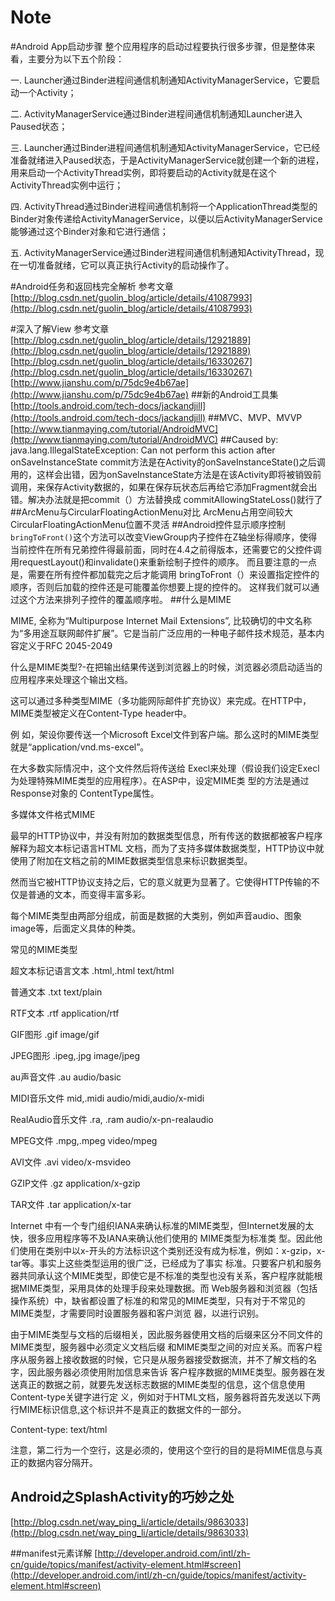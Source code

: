 # Note

#Android App启动步骤
整个应用程序的启动过程要执行很多步骤，但是整体来看，主要分为以下五个阶段：

一. Launcher通过Binder进程间通信机制通知ActivityManagerService，它要启动一个Activity；

二. ActivityManagerService通过Binder进程间通信机制通知Launcher进入Paused状态；

三. Launcher通过Binder进程间通信机制通知ActivityManagerService，它已经准备就绪进入Paused状态，于是ActivityManagerService就创建一个新的进程，用来启动一个ActivityThread实例，即将要启动的Activity就是在这个ActivityThread实例中运行；

四. ActivityThread通过Binder进程间通信机制将一个ApplicationThread类型的Binder对象传递给ActivityManagerService，以便以后ActivityManagerService能够通过这个Binder对象和它进行通信；

五. ActivityManagerService通过Binder进程间通信机制通知ActivityThread，现在一切准备就绪，它可以真正执行Activity的启动操作了。

#Android任务和返回栈完全解析
参考文章
[http://blog.csdn.net/guolin_blog/article/details/41087993](http://blog.csdn.net/guolin_blog/article/details/41087993)

#深入了解View
参考文章
[http://blog.csdn.net/guolin_blog/article/details/12921889](http://blog.csdn.net/guolin_blog/article/details/12921889)
[http://blog.csdn.net/guolin_blog/article/details/16330267](http://blog.csdn.net/guolin_blog/article/details/16330267)
[http://www.jianshu.com/p/75dc9e4b67ae](http://www.jianshu.com/p/75dc9e4b67ae)
##新的Android工具集
[http://tools.android.com/tech-docs/jackandjill](http://tools.android.com/tech-docs/jackandjill)
##MVC、MVP、MVVP
[http://www.tianmaying.com/tutorial/AndroidMVC](http://www.tianmaying.com/tutorial/AndroidMVC)
##Caused by: java.lang.IllegalStateException: Can not perform this action after onSaveInstanceState
commit方法是在Activity的onSaveInstanceState()之后调用的，这样会出错，因为onSaveInstanceState方法是在该Activity即将被销毁前调用，来保存Activity数据的，如果在保存玩状态后再给它添加Fragment就会出错。解决办法就是把commit（）方法替换成 commitAllowingStateLoss()就行了
##ArcMenu与CircularFloatingActionMenu对比
ArcMenu占用空间较大
CircularFloatingActionMenu位置不灵活
##Android控件显示顺序控制
`bringToFront()`这个方法可以改变ViewGroup内子控件在Z轴坐标得顺序，使得当前控件在所有兄弟控件得最前面，同时在4.4之前得版本，还需要它的父控件调用requestLayout()和invalidate()来重新绘制子控件的顺序。
而且要注意的一点是，需要在所有控件都加载完之后才能调用 bringToFront（）来设置指定控件的顺序，否则后加载的控件还是可能覆盖你想要上提的控件的。
这样我们就可以通过这个方法来排列子控件的覆盖顺序啦。
##什么是MIME

MIME, 全称为“Multipurpose Internet Mail Extensions”, 比较确切的中文名称为“多用途互联网邮件扩展”。它是当前广泛应用的一种电子邮件技术规范，基本内容定义于RFC 2045-2049

什么是MIME类型?-在把输出结果传送到浏览器上的时候，浏览器必须启动适当的应用程序来处理这个输出文档。

这可以通过多种类型MIME（多功能网际邮件扩充协议）来完成。在HTTP中，MIME类型被定义在Content-Type header中。

例 如，架设你要传送一个Microsoft Excel文件到客户端。那么这时的MIME类型就是“application/vnd.ms-excel”。 

在大多数实际情况中，这个文件然后将传送给 Execl来处理（假设我们设定Execl为处理特殊MIME类型的应用程序）。在ASP中，设定MIME类 型的方法是通过Response对象的 ContentType属性。

多媒体文件格式MIME

最早的HTTP协议中，并没有附加的数据类型信息，所有传送的数据都被客户程序解释为超文本标记语言HTML 文档，而为了支持多媒体数据类型，HTTP协议中就使用了附加在文档之前的MIME数据类型信息来标识数据类型。

然而当它被HTTP协议支持之后，它的意义就更为显著了。它使得HTTP传输的不仅是普通的文本，而变得丰富多彩。

每个MIME类型由两部分组成，前面是数据的大类别，例如声音audio、图象image等，后面定义具体的种类。

常见的MIME类型

超文本标记语言文本 .html,.html text/html

普通文本 .txt text/plain

RTF文本 .rtf application/rtf

GIF图形 .gif image/gif

JPEG图形 .ipeg,.jpg image/jpeg

au声音文件 .au audio/basic

MIDI音乐文件 mid,.midi audio/midi,audio/x-midi

RealAudio音乐文件 .ra, .ram audio/x-pn-realaudio

MPEG文件 .mpg,.mpeg video/mpeg

AVI文件 .avi video/x-msvideo

GZIP文件 .gz application/x-gzip

TAR文件 .tar application/x-tar

Internet 中有一个专门组织IANA来确认标准的MIME类型，但Internet发展的太快，很多应用程序等不及IANA来确认他们使用的 MIME类型为标准类 型。因此他们使用在类别中以x-开头的方法标识这个类别还没有成为标准，例如：x-gzip，x-tar等。事实上这些类型运用的很广泛，已经成为了事实 标准。只要客户机和服务器共同承认这个MIME类型，即使它是不标准的类型也没有关系，客户程序就能根据MIME类型，采用具体的处理手段来处理数据。而 Web服务器和浏览器（包括操作系统）中，缺省都设置了标准的和常见的MIME类型，只有对于不常见的 MIME类型，才需要同时设置服务器和客户浏览 器，以进行识别。

由于MIME类型与文档的后缀相关，因此服务器使用文档的后缀来区分不同文件的MIME类型，服务器中必须定义文档后缀 和MIME类型之间的对应关系。而客户程序从服务器上接收数据的时候，它只是从服务器接受数据流，并不了解文档的名字，因此服务器必须使用附加信息来告诉 客户程序数据的MIME类型。服务器在发送真正的数据之前，就要先发送标志数据的MIME类型的信息，这个信息使用Content-type关键字进行定 义，例如对于HTML文档，服务器将首先发送以下两行MIME标识信息,这个标识并不是真正的数据文件的一部分。

Content-type: text/html

注意，第二行为一个空行，这是必须的，使用这个空行的目的是将MIME信息与真正的数据内容分隔开。

## Android之SplashActivity的巧妙之处
[http://blog.csdn.net/way_ping_li/article/details/9863033](http://blog.csdn.net/way_ping_li/article/details/9863033)

##manifest元素详解
[http://developer.android.com/intl/zh-cn/guide/topics/manifest/activity-element.html#screen](http://developer.android.com/intl/zh-cn/guide/topics/manifest/activity-element.html#screen)
